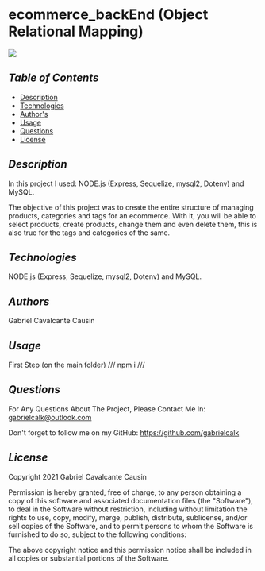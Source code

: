 # ecommerce_backEnd (Object Relational Mapping)


<img src='https://img.shields.io/badge/license-MIT-yellow'>
    

## *Table of Contents*
- [Description](#description)
- [Technologies](#technologies)
- [Author's](#authors)
- [Usage](#usage)
- [Questions](#questions)
- [License](#license)
    


## *Description*
In this project I used: NODE.js (Express, Sequelize, mysql2, Dotenv) and MySQL. 

The objective of this project was to create the entire structure of managing products, categories and tags for an ecommerce. With it, you will be able to select products, create products, change them and even delete them, this is also true for the tags and categories of the same.




## *Technologies*
NODE.js (Express, Sequelize, mysql2, Dotenv) and MySQL. 



## *Authors*
Gabriel Cavalcante Causin



## *Usage*
First Step (on the main folder)
///
npm i 
///


## *Questions*
For Any Questions About The Project, Please Contact Me In:
gabrielcalk@outlook.com

Don't forget to follow me on my GitHub: https://github.com/gabrielcalk


## *License*
Copyright 2021 Gabriel Cavalcante Causin

Permission is hereby granted, free of charge, to any person obtaining a copy of this software and associated documentation files (the "Software"), to deal in the Software without restriction, including without limitation the rights to use, copy, modify, merge, publish, distribute, sublicense, and/or sell copies of the Software, and to permit persons to whom the Software is furnished to do so, subject to the following conditions:

The above copyright notice and this permission notice shall be included in all copies or substantial portions of the Software.

